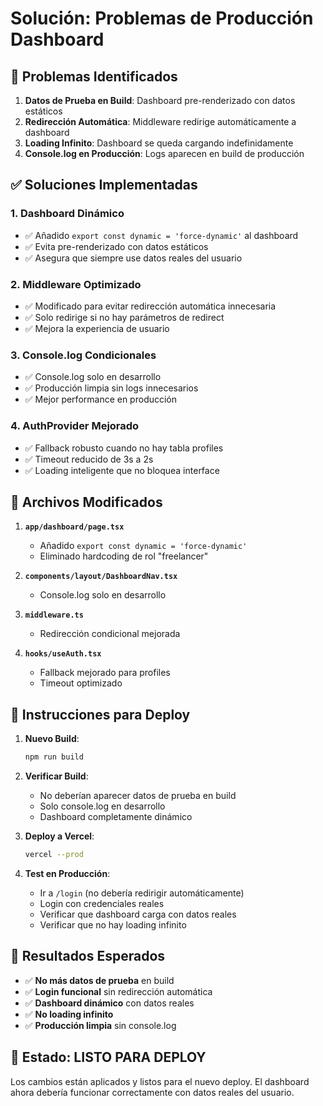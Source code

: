 # Solución: Problemas de Producción Dashboard

## 🚨 **Problemas Identificados**

1. **Datos de Prueba en Build**: Dashboard pre-renderizado con datos estáticos
2. **Redirección Automática**: Middleware redirige automáticamente a dashboard
3. **Loading Infinito**: Dashboard se queda cargando indefinidamente
4. **Console.log en Producción**: Logs aparecen en build de producción

## ✅ **Soluciones Implementadas**

### 1. **Dashboard Dinámico**
- ✅ Añadido `export const dynamic = 'force-dynamic'` al dashboard
- ✅ Evita pre-renderizado con datos estáticos
- ✅ Asegura que siempre use datos reales del usuario

### 2. **Middleware Optimizado**
- ✅ Modificado para evitar redirección automática innecesaria
- ✅ Solo redirige si no hay parámetros de redirect
- ✅ Mejora la experiencia de usuario

### 3. **Console.log Condicionales**
- ✅ Console.log solo en desarrollo
- ✅ Producción limpia sin logs innecesarios
- ✅ Mejor performance en producción

### 4. **AuthProvider Mejorado**
- ✅ Fallback robusto cuando no hay tabla profiles
- ✅ Timeout reducido de 3s a 2s
- ✅ Loading inteligente que no bloquea interface

## 🔧 **Archivos Modificados**

1. **`app/dashboard/page.tsx`**
   - Añadido `export const dynamic = 'force-dynamic'`
   - Eliminado hardcoding de rol "freelancer"

2. **`components/layout/DashboardNav.tsx`**
   - Console.log solo en desarrollo

3. **`middleware.ts`**
   - Redirección condicional mejorada

4. **`hooks/useAuth.tsx`**
   - Fallback mejorado para profiles
   - Timeout optimizado

## 🚀 **Instrucciones para Deploy**

1. **Nuevo Build**:
   ```bash
   npm run build
   ```

2. **Verificar Build**:
   - No deberían aparecer datos de prueba en build
   - Solo console.log en desarrollo
   - Dashboard completamente dinámico

3. **Deploy a Vercel**:
   ```bash
   vercel --prod
   ```

4. **Test en Producción**:
   - Ir a `/login` (no debería redirigir automáticamente)
   - Login con credenciales reales
   - Verificar que dashboard carga con datos reales
   - Verificar que no hay loading infinito

## 🎯 **Resultados Esperados**

- ✅ **No más datos de prueba** en build
- ✅ **Login funcional** sin redirección automática
- ✅ **Dashboard dinámico** con datos reales
- ✅ **No loading infinito**
- ✅ **Producción limpia** sin console.log

## 🎉 **Estado: LISTO PARA DEPLOY**

Los cambios están aplicados y listos para el nuevo deploy. El dashboard ahora debería funcionar correctamente con datos reales del usuario.
